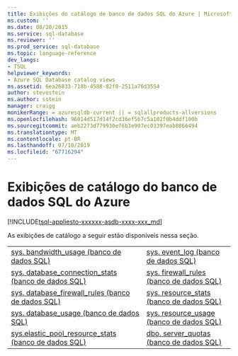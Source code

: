 ```yaml
---
title: Exibições do catálogo de banco de dados SQL do Azure | Microsoft Docs
ms.custom: ''
ms.date: 08/20/2015
ms.service: sql-database
ms.reviewer: ''
ms.prod_service: sql-database
ms.topic: language-reference
dev_langs:
- TSQL
helpviewer_keywords:
- Azure SQL Database catalog views
ms.assetid: 6ea26833-718b-4588-82f0-2511a76d3554
author: stevestein
ms.author: sstein
manager: craigg
monikerRange: = azuresqldb-current || = sqlallproducts-allversions
ms.openlocfilehash: 96014d517d14f2cd36ef5b7c5a102f0b4ddf100b
ms.sourcegitcommit: aeb2273d779930e76b3e907ec03397eab0866494
ms.translationtype: MT
ms.contentlocale: pt-BR
ms.lasthandoff: 07/10/2019
ms.locfileid: "67716294"
---
```

# <a name="azure-sql-database-catalog-views"></a>Exibições de catálogo do banco de dados SQL do Azure
[!INCLUDE[tsql-appliesto-xxxxxx-asdb-xxxx-xxx_md](../../includes/tsql-appliesto-xxxxxx-asdb-xxxx-xxx-md.md)]

  As exibições de catálogo a seguir estão disponíveis nessa seção.  
  
|||  
|-|-|  
|[sys. bandwidth_usage &#40;banco de dados SQL&#41;](../../relational-databases/system-catalog-views/sys-bandwidth-usage-azure-sql-database.md)|[sys. event_log &#40;banco de dados SQL&#41;](../../relational-databases/system-catalog-views/sys-event-log-azure-sql-database.md)|  
|[sys. database_connection_stats &#40;banco de dados SQL&#41;](../../relational-databases/system-catalog-views/sys-database-connection-stats-azure-sql-database.md)|[sys. firewall_rules &#40;banco de dados SQL&#41;](../../relational-databases/system-catalog-views/sys-firewall-rules-azure-sql-database.md)|  
|[sys. database_firewall_rules &#40;banco de dados SQL&#41;](../../relational-databases/system-catalog-views/sys-database-firewall-rules-azure-sql-database.md)|[sys. resource_stats &#40;banco de dados SQL&#41;](../../relational-databases/system-catalog-views/sys-resource-stats-azure-sql-database.md)|  
|[sys. database_usage &#40;banco de dados SQL&#41;](../../relational-databases/system-catalog-views/sys-database-usage-azure-sql-database.md)|[sys. resource_usage &#40;banco de dados SQL&#41;](../../relational-databases/system-catalog-views/sys-resource-usage-azure-sql-database.md)|  
|[sys.elastic_pool_resource_stats &#40;banco de dados SQL&#41;](../../relational-databases/system-catalog-views/sys-elastic-pool-resource-stats-azure-sql-database.md)|[dbo. server_quotas &#40;banco de dados SQL&#41;](../../relational-databases/system-catalog-views/dbo-server-quotas-azure-sql-database.md)|  
  
  
